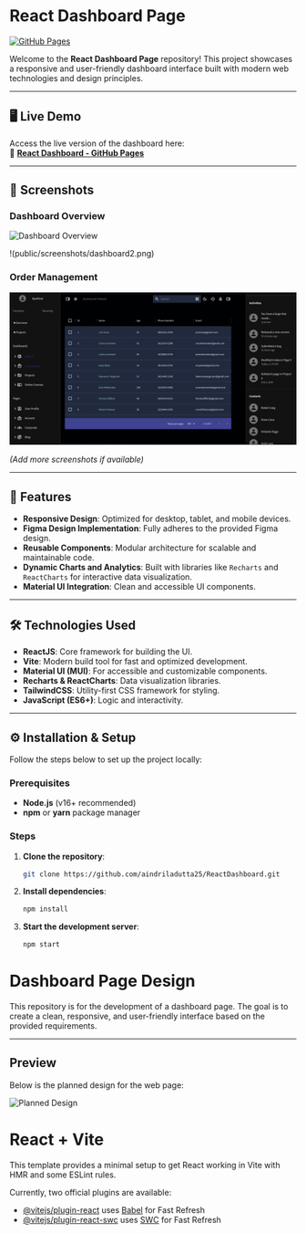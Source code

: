 # React Dashboard Page  
[![GitHub Pages](https://img.shields.io/badge/Deployed-GitHub%20Pages-blue)](https://aindriladutta25.github.io/ReactDashboard/)

Welcome to the **React Dashboard Page** repository! This project showcases a responsive and user-friendly dashboard interface built with modern web technologies and design principles.

---

## 🖥️ Live Demo  
Access the live version of the dashboard here:  
🔗 **[React Dashboard - GitHub Pages](https://aindriladutta25.github.io/ReactDashboard/)**

---

## 📸 Screenshots  

### Dashboard Overview  
![Dashboard Overview](public/screenshots/dashboard1.png)

!(public/screenshots/dashboard2.png)

### Order Management  
![User Management Page](public/screenshots/order_list.png)

*(Add more screenshots if available)*

---

## 🚀 Features  
- **Responsive Design**: Optimized for desktop, tablet, and mobile devices.  
- **Figma Design Implementation**: Fully adheres to the provided Figma design.  
- **Reusable Components**: Modular architecture for scalable and maintainable code.  
- **Dynamic Charts and Analytics**: Built with libraries like `Recharts` and `ReactCharts` for interactive data visualization.  
- **Material UI Integration**: Clean and accessible UI components.  

---

## 🛠️ Technologies Used  

- **ReactJS**: Core framework for building the UI.  
- **Vite**: Modern build tool for fast and optimized development.  
- **Material UI (MUI)**: For accessible and customizable components.  
- **Recharts & ReactCharts**: Data visualization libraries.  
- **TailwindCSS**: Utility-first CSS framework for styling.  
- **JavaScript (ES6+)**: Logic and interactivity.  

---

## ⚙️ Installation & Setup  

Follow the steps below to set up the project locally:

### Prerequisites  
- **Node.js** (v16+ recommended)  
- **npm** or **yarn** package manager  

### Steps  

1. **Clone the repository**:  
   ```bash
   git clone https://github.com/aindriladutta25/ReactDashboard.git

2. **Install dependencies**:
    ```bash
    npm install

2. **Start the development server**:
    ```bash
    npm start

# Dashboard Page Design

This repository is for the development of a dashboard page. The goal is to create a clean, responsive, and user-friendly interface based on the provided requirements.

---

## Preview

Below is the planned design for the web page:  

![Planned Design](public/screenshots/Screenshot-1.png)  


# React + Vite

This template provides a minimal setup to get React working in Vite with HMR and some ESLint rules.

Currently, two official plugins are available:

- [@vitejs/plugin-react](https://github.com/vitejs/vite-plugin-react/blob/main/packages/plugin-react/README.md) uses [Babel](https://babeljs.io/) for Fast Refresh
- [@vitejs/plugin-react-swc](https://github.com/vitejs/vite-plugin-react-swc) uses [SWC](https://swc.rs/) for Fast Refresh

